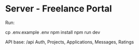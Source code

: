 # Server - Freelance Portal

Run:

cp .env.example .env
npm install
npm run dev

API base: /api
Auth, Projects, Applications, Messages, Ratings
